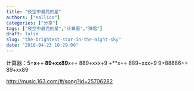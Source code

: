 ```yaml
---
title: "夜空中最亮的星"
authors: ["eallion"]
categories: ["分享"]
tags: ["夜空中最亮的星","计算器","弹唱"]
draft: false
slug: "the-brightest-star-in-the-night-sky"
date: "2016-04-23 10:29:00"
---
```


计算器：5+**x÷÷ 89+xx89**x÷÷ 889+xxx+9 +**x÷÷ 889+xxx+9 9+88886÷÷ 89+xx89

<a href="<<<http://music.163.com/#/song?id=25706282>>>" target="_blank">http://music.163.com/#/song?id=25706282</a>
